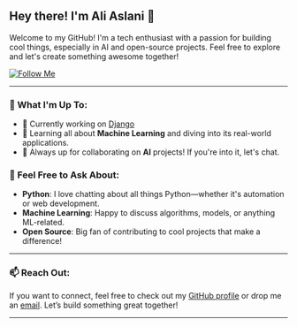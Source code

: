 ## Hey there! I'm Ali Aslani 👋

Welcome to my GitHub! I'm a tech enthusiast with a passion for building cool things, especially in AI and open-source projects. Feel free to explore and let's create something awesome together!

[![Follow Me](https://img.shields.io/badge/Follow%20Me-GitHub-blue)](https://github.com/aliaslani)

---

### 🚀 What I'm Up To:
- **🔭** Currently working on [Django](#)
- **🌱** Learning all about **Machine Learning** and diving into its real-world applications.
- **👯** Always up for collaborating on **AI** projects! If you're into it, let's chat.

### 💬 Feel Free to Ask About:
- **Python**: I love chatting about all things Python—whether it's automation or web development.
- **Machine Learning**: Happy to discuss algorithms, models, or anything ML-related.
- **Open Source**: Big fan of contributing to cool projects that make a difference!

---

### 📫 Reach Out:
If you want to connect, feel free to check out my [GitHub profile](https://github.com/aliaslani/) or drop me an [email](mailto:a.aslani1986@gmail.com). Let’s build something great together!

---
